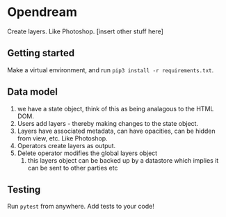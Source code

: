# Opendream

Create layers. Like Photoshop. [insert other stuff here]

## Getting started

Make a virtual environment, and run `pip3 install -r requirements.txt`. 

## Data model

1. we have a state object, think of this as being analagous to the HTML DOM. 
2. Users add layers - thereby making changes to the state object. 
3. Layers have associated metadata, can have opacities, can be hidden from view, etc. Like Photoshop. 
4. Operators create layers as output. 
5. Delete operator modifies the global layers object
   1. this layers object can be backed up by a datastore which implies it can be sent to other parties etc


## Testing

Run `pytest` from anywhere. Add tests to your code!